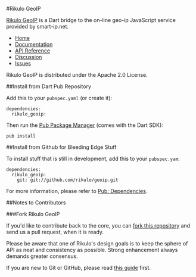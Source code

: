 #Rikulo GeoIP

[Rikulo GeoIP](http://rikulo.org) is a Dart bridge to 
the on-line geo-ip JavaScript service provided by smart-ip.net.

* [Home](http://rikulo.org)
* [Documentation](http://docs.rikulo.org)
* [API Reference](http://api.rikulo.org/geoip/latest)
* [Discussion](http://stackoverflow.com/questions/tagged/rikulo)
* [Issues](https://github.com/rikulo/geoip/issues)

Rikulo GeoIP is distributed under the Apache 2.0 License.

##Install from Dart Pub Repository

Add this to your `pubspec.yaml` (or create it):

    dependencies:
      rikulo_geoip:

Then run the [Pub Package Manager](http://pub.dartlang.org/doc) (comes with the Dart SDK):

    pub install

##Install from Github for Bleeding Edge Stuff

To install stuff that is still in development, add this to your `pubspec.yam`:

    dependencies:
      rikulo_geoip:
        git: git://github.com/rikulo/geoip.git

For more information, please refer to [Pub: Dependencies](http://pub.dartlang.org/doc/pubspec.html#dependencies).

##Notes to Contributors

###Fork Rikulo GeoIP

If you'd like to contribute back to the core, you can [fork this repository](https://help.github.com/articles/fork-a-repo) and send us a pull request, when it is ready.

Please be aware that one of Rikulo's design goals is to keep the sphere of API as neat and consistency as possible. Strong enhancement always demands greater consensus.

If you are new to Git or GitHub, please read [this guide](https://help.github.com/) first.
